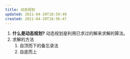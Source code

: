 ```yaml
---
title: 动态规划
updated: 2021-04-20T18:59:49
created: 2021-04-20T18:56:47
---
```


1.  **什么是动态规划?**
动态规划是利用已求过的解来求解的算法。
1.  求解的方法
    1.  自顶而下的备忘录法
    2.  自底而上

